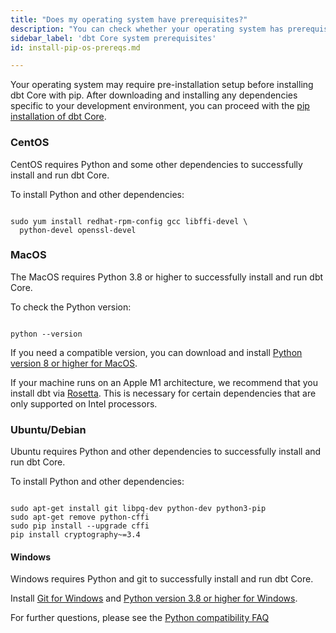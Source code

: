 ```yaml
---
title: "Does my operating system have prerequisites?"
description: "You can check whether your operating system has prerequisites for installing dbt Core."
sidebar_label: 'dbt Core system prerequisites'
id: install-pip-os-prereqs.md

---
```


Your operating system may require pre-installation setup before installing dbt Core with pip. After downloading and installing any dependencies specific to your development environment, you can proceed with the [pip installation of dbt Core](/docs/core/pip-install).

### CentOS

CentOS requires Python and some other dependencies to successfully install and run dbt Core.

To install Python and other dependencies:

```shell

sudo yum install redhat-rpm-config gcc libffi-devel \
  python-devel openssl-devel

```

### MacOS

The MacOS requires Python 3.8 or higher to successfully install and run dbt Core.

To check the Python version:

```shell

python --version

```

If you need a compatible version, you can download and install [Python version 8 or higher for MacOS](https://www.python.org/downloads/macos).

If your machine runs on an Apple M1 architecture, we recommend that you install dbt via [Rosetta](https://support.apple.com/en-us/HT211861). This is necessary for certain dependencies that are only supported on Intel processors.
### Ubuntu/Debian

Ubuntu requires Python and other dependencies to successfully install and run dbt Core.

To install Python and other dependencies:

```shell

sudo apt-get install git libpq-dev python-dev python3-pip
sudo apt-get remove python-cffi
sudo pip install --upgrade cffi
pip install cryptography~=3.4

```

#### Windows

Windows requires Python and git to successfully install and run dbt Core.

Install [Git for Windows](https://git-scm.com/downloads) and [Python version 3.8 or higher for Windows](https://www.python.org/downloads/windows/).

For further questions, please see the [Python compatibility FAQ](/docs/faqs/Core/install-python-compatibility)
